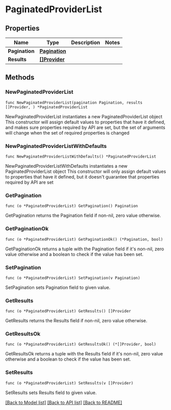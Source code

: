 # PaginatedProviderList

## Properties

Name | Type | Description | Notes
------------ | ------------- | ------------- | -------------
**Pagination** | [**Pagination**](Pagination.md) |  | 
**Results** | [**[]Provider**](Provider.md) |  | 

## Methods

### NewPaginatedProviderList

`func NewPaginatedProviderList(pagination Pagination, results []Provider, ) *PaginatedProviderList`

NewPaginatedProviderList instantiates a new PaginatedProviderList object
This constructor will assign default values to properties that have it defined,
and makes sure properties required by API are set, but the set of arguments
will change when the set of required properties is changed

### NewPaginatedProviderListWithDefaults

`func NewPaginatedProviderListWithDefaults() *PaginatedProviderList`

NewPaginatedProviderListWithDefaults instantiates a new PaginatedProviderList object
This constructor will only assign default values to properties that have it defined,
but it doesn't guarantee that properties required by API are set

### GetPagination

`func (o *PaginatedProviderList) GetPagination() Pagination`

GetPagination returns the Pagination field if non-nil, zero value otherwise.

### GetPaginationOk

`func (o *PaginatedProviderList) GetPaginationOk() (*Pagination, bool)`

GetPaginationOk returns a tuple with the Pagination field if it's non-nil, zero value otherwise
and a boolean to check if the value has been set.

### SetPagination

`func (o *PaginatedProviderList) SetPagination(v Pagination)`

SetPagination sets Pagination field to given value.


### GetResults

`func (o *PaginatedProviderList) GetResults() []Provider`

GetResults returns the Results field if non-nil, zero value otherwise.

### GetResultsOk

`func (o *PaginatedProviderList) GetResultsOk() (*[]Provider, bool)`

GetResultsOk returns a tuple with the Results field if it's non-nil, zero value otherwise
and a boolean to check if the value has been set.

### SetResults

`func (o *PaginatedProviderList) SetResults(v []Provider)`

SetResults sets Results field to given value.



[[Back to Model list]](../README.md#documentation-for-models) [[Back to API list]](../README.md#documentation-for-api-endpoints) [[Back to README]](../README.md)


